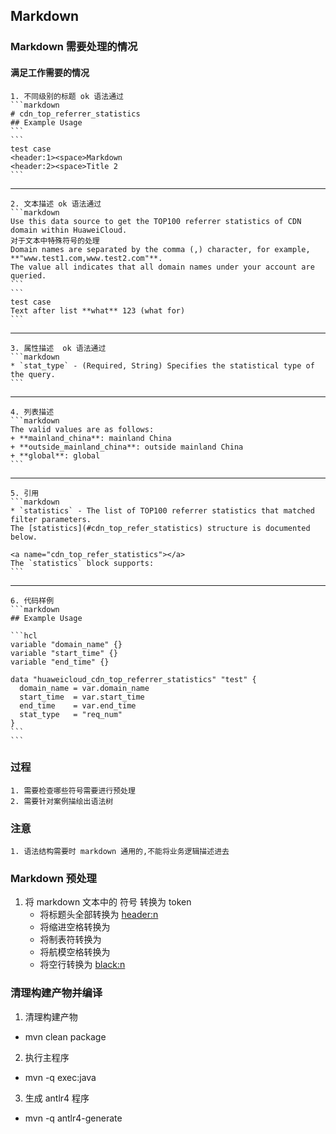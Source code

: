 ## Markdown
### Markdown 需要处理的情况
#### 满足工作需要的情况
    1. 不同级别的标题 ok 语法通过
    ```markdown
    # cdn_top_referrer_statistics
    ## Example Usage
    ```
    ```
    test case
    <header:1><space>Markdown
    <header:2><space>Title 2
    ```
---
    2. 文本描述 ok 语法通过
    ```markdown
    Use this data source to get the TOP100 referrer statistics of CDN domain within HuaweiCloud.
    对于文本中特殊符号的处理
    Domain names are separated by the comma (,) character, for example, **"www.test1.com,www.test2.com"**.
    The value all indicates that all domain names under your account are queried.
    ```
    ```
    test case
    Text after list **what** 123 (what for)
    ```
---
    3. 属性描述  ok 语法通过
    ```markdown
    * `stat_type` - (Required, String) Specifies the statistical type of the query.
    ```
---
    4. 列表描述
    ```markdown
    The valid values are as follows:
    + **mainland_china**: mainland China
    + **outside_mainland_china**: outside mainland China
    + **global**: global
    ```
---
    5. 引用
    ```markdown
    * `statistics` - The list of TOP100 referrer statistics that matched filter parameters.  
    The [statistics](#cdn_top_refer_statistics) structure is documented below.

    <a name="cdn_top_refer_statistics"></a>
    The `statistics` block supports:
    ```
--- 
    6. 代码样例
    ```markdown
    ## Example Usage

    ```hcl
    variable "domain_name" {}
    variable "start_time" {}
    variable "end_time" {}
    
    data "huaweicloud_cdn_top_referrer_statistics" "test" {
      domain_name = var.domain_name
      start_time  = var.start_time
      end_time    = var.end_time
      stat_type   = "req_num"
    }
    ```
    ```

### 过程
    1. 需要检查哪些符号需要进行预处理
    2. 需要针对案例描绘出语法树

### 注意
    1. 语法结构需要时 markdown 通用的,不能将业务逻辑描述进去

### Markdown 预处理
1. 将 markdown 文本中的 符号 转换为 token
    + 将标题头全部转换为 <header:n>
    + 将缩进空格转换为 <indent>
    + 将制表符转换为 <tab>
    + 将航模空格转换为 <space>
    + 将空行转换为 <black:n>

### 清理构建产物并编译
1. 清理构建产物
  + mvn clean package
2. 执行主程序
  + mvn -q exec:java
3. 生成 antlr4 程序
  + mvn -q antlr4-generate
